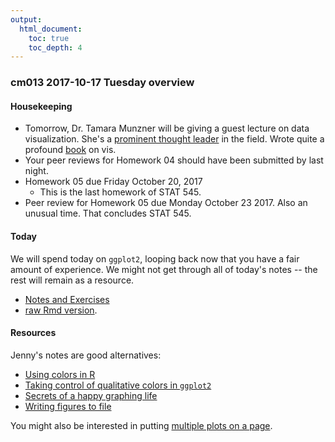 ```yaml
---
output:
  html_document:
    toc: true
    toc_depth: 4
---
```


### cm013 2017-10-17 Tuesday overview

#### Housekeeping

- Tomorrow, Dr. Tamara Munzner will be giving a guest lecture on data visualization. She's a [prominent thought leader](https://en.wikipedia.org/wiki/Data_visualization) in the field. Wrote quite a profound [book](http://www.cs.ubc.ca/~tmm/vadbook/) on vis.
- Your peer reviews for Homework 04 should have been submitted by last night.
- Homework 05 due Friday October 20, 2017
    - This is the last homework of STAT 545.
- Peer review for Homework 05 due Monday October 23 2017. Also an unusual time. That concludes STAT 545.

#### Today 

We will spend today on `ggplot2`, looping back now that you have a fair amount of experience. We might not get through all of today's notes -- the rest will remain as a resource.

- [Notes and Exercises](http://stat545.com/cm013-notes_and_exercises.html)
- [raw Rmd version](http://github.com/STAT545-UBC/STAT545-UBC.github.io/blob/master/cm013-notes_and_exercises.Rmd).

#### Resources

Jenny's notes are good alternatives:

- [Using colors in R](block018_colors.html)
- [Taking control of qualitative colors in `ggplot2`](block019_enforce-color-scheme.html)
- [Secrets of a happy graphing life](block016_secrets-happy-graphing.html)
- [Writing figures to file](block017_write-figure-to-file.html)

You might also be interested in putting [multiple plots on a page](block020_multiple-plots-on-a-page.html).
